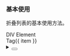 ### 基本使用

折叠列表的基本使用方法。

<div class="cell-demo vp-raw">
  <yc-form auto-label-width>
    <yc-form-item label="Tag Number">
      <yc-input-number
        v-model="number"
        :min="0"
        :max="20"
        style="width: 200px" />
    </yc-form-item>
    <yc-form-item label="List Width">
      <yc-slider
        v-model="width"
        :min="0"
        :max="800" />
    </yc-form-item>
  </yc-form>
  <div :style="{ width: `${width}px`, marginTop: '20px' }">
    <yc-overflow-list>
      <div>DIV Element</div>
      <yc-tag
        v-for="item of tags"
        :key="item"
        >Tag{{ item }}</yc-tag
      >
    </yc-overflow-list>
  </div>
</div>

<script setup>
import { computed, ref } from 'vue';
import { Form as YcForm, FormItem as YcFormItem } from '@arco-design/web-vue';
const width = ref(500);
const number = ref(10);
const tags = computed(() =>
  Array.from({ length: number.value }, (_, idx) => idx + 1)
);
</script>

<details>
<summary>
 <button class="code-btn"  >
    <icon-code />
 </button>
</summary>

```vue
<template>
  <yc-form auto-label-width>
    <yc-form-item label="Tag Number">
      <yc-input-number
        v-model="number"
        :min="0"
        :max="20"
        style="width: 200px" />
    </yc-form-item>
    <yc-form-item label="List Width">
      <yc-slider
        v-model="width"
        :min="0"
        :max="800" />
    </yc-form-item>
  </yc-form>
  <div :style="{ width: `${width}px`, marginTop: '20px' }">
    <yc-overflow-list>
      <div>DIV Element</div>
      <yc-tag
        v-for="item of tags"
        :key="item"
        >Tag{{ item }}</yc-tag
      >
    </yc-overflow-list>
  </div>
</template>

<script setup>
import { computed, ref } from 'vue';
const width = ref(500);
const number = ref(10);
const tags = computed(() =>
  Array.from({ length: number.value }, (_, idx) => idx + 1)
);
</script>
```

</details>
